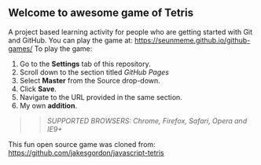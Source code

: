 ## Welcome to awesome game of Tetris

A project based learning activity for people who are getting started with Git and GitHub.
You can play the game at: https://seunmeme.github.io/github-games/
To play the game:
1. Go to the **Settings** tab of this repository.
1. Scroll down to the section titled _GitHub Pages_
1. Select **Master** from the Source drop-down.
1. Click **Save**.
1. Navigate to the URL provided in the same section.
1. My own **addition**.

>> _*SUPPORTED BROWSERS*: Chrome, Firefox, Safari, Opera and IE9+_

This fun open source game was cloned from: https://github.com/jakesgordon/javascript-tetris
